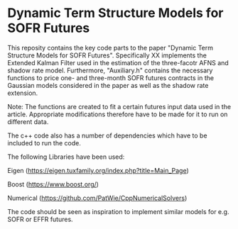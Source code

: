 # Dynamic Term Structure Models for SOFR Futures

This reposity contains the key code parts to the paper "Dynamic Term Structure Models for SOFR Futures".
Specifically XX implements the Extended Kalman Filter used in the estimation of the three-facotr AFNS and shadow rate model.
Furthermore, "Auxiliary.h" contains the necessary functions to price one- and three-month SOFR futures contracts in the Gaussian models considered in the paper as well as the shadow rate extension.

Note: The functions are created to fit a certain futures input data used in the article. Appropriate modifications therefore have to be made for it to run on different data.

The c++ code also has a number of dependencies which have to be included to run the code.

The following Libraries have been used:

Eigen (https://eigen.tuxfamily.org/index.php?title=Main_Page)

Boost (https://www.boost.org/)

Numerical (https://github.com/PatWie/CppNumericalSolvers)

The code should be seen as inspiration to implement similar models for e.g. SOFR or EFFR futures. 
